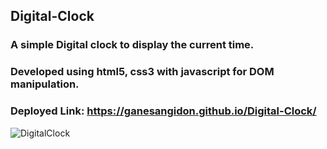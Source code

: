 ## Digital-Clock

### A simple Digital clock to display the current time.

### Developed using html5, css3 with javascript for DOM manipulation.

### Deployed Link: https://ganesangidon.github.io/Digital-Clock/

![DigitalClock](https://user-images.githubusercontent.com/88224886/151672231-9b3423f6-0a6e-45b3-9530-ae4d7c012f50.png)
